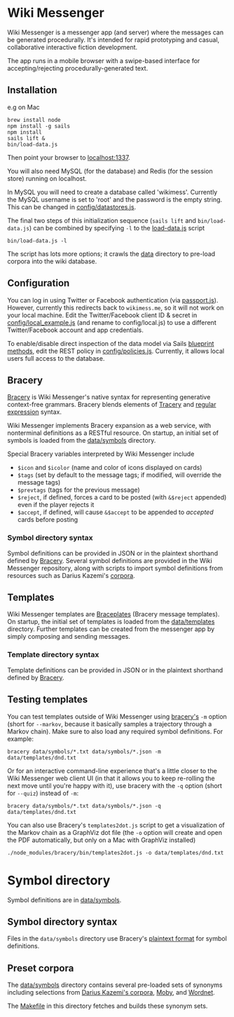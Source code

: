 
# Wiki Messenger

Wiki Messenger is a messenger app (and server) where the messages can be generated procedurally.
It's intended for rapid prototyping and casual, collaborative interactive fiction development.

The app runs in a mobile browser with a swipe-based interface for accepting/rejecting procedurally-generated text.

## Installation

e.g on Mac

    brew install node
    npm install -g sails
    npm install
    sails lift &
    bin/load-data.js

Then point your browser to [localhost:1337](http://localhost:1337/).

You will also need MySQL (for the database) and Redis (for the session store) running on localhost.

In MySQL you will need to create a database called 'wikimess'.
Currently the MySQL username is set to 'root' and the password is the empty string.
This can be changed in [config/datastores.js](config/datastores.js).

The final two steps of this initialization sequence (`sails lift` and `bin/load-data.js`) can be combined by specifying `-l` to the [load-data.js](bin/load-data.js) script

    bin/load-data.js -l

The script has lots more options; it crawls the [data](data) directory to pre-load corpora into the wiki database.

## Configuration

You can log in using Twitter or Facebook authentication (via [passport.js](http://passportjs.org/)).
However, currently this redirects back to `wikimess.me`, so it will not work on your local machine.
Edit the Twitter/Facebook client ID & secret in [config/local_example.js](config/local_example.js) (and rename to config/local.js) to use a different Twitter/Facebook account and app credentials.

To enable/disable direct inspection of the data model via Sails [blueprint methods](https://sailsjs.com/documentation/reference/blueprint-api),
edit the REST policy in [config/policies.js](config/policies.js).
Currently, it allows local users full access to the database.

## Bracery

[Bracery](https://github.com/ihh/bracery) is Wiki Messenger's native syntax for representing generative context-free grammars.
Bracery blends elements of [Tracery](http://tracery.io/) and [regular expression](https://en.wikipedia.org/wiki/Regular_expression) syntax.

Wiki Messenger implements Bracery expansion as a web service, with nonterminal definitions as a RESTful resource.
On startup, an initial set of symbols is loaded from the [data/symbols](data/symbols) directory.

Special Bracery variables interpreted by Wiki Messenger include

- `$icon` and `$icolor` (name and color of icons displayed on cards)
- `$tags` (set by default to the message tags; if modified, will override the message tags)
- `$prevtags` (tags for the previous message)
- `$reject`, if defined, forces a card to be posted (with `&$reject` appended) even if the player rejects it
- `$accept`, if defined, will cause `&$accept` to be appended to _accepted_ cards before posting

### Symbol directory syntax

Symbol definitions can be provided in JSON or in the plaintext shorthand defined by [Bracery](https://github.com/ihh/bracery/blob/master/MESSAGES.md).
Several symbol definitions are provided in the Wiki Messenger repository, along with scripts to import symbol definitions from resources
such as Darius Kazemi's [corpora](https://github.com/dariusk/corpora).

## Templates

Wiki Messenger templates are [Braceplates](https://github.com/ihh/bracery/blob/master/MESSAGES.md) (Bracery message templates).
On startup, the initial set of templates is loaded from the [data/templates](data/templates) directory.
Further templates can be created from the messenger app by simply composing and sending messages.

### Template directory syntax

Template definitions can be provided in JSON or in the plaintext shorthand defined by [Bracery](https://github.com/ihh/bracery/blob/master/MESSAGES.md).

## Testing templates

You can test templates outside of Wiki Messenger using [bracery's](https://github.com/ihh/bracery) `-m` option
(short for `--markov`, because it basically samples a trajectory through a Markov chain).
Make sure to also load any required symbol definitions.
For example:

~~~~
bracery data/symbols/*.txt data/symbols/*.json -m data/templates/dnd.txt
~~~~

Or for an interactive command-line experience that's a little closer to the Wiki Messenger web client UI
(in that it allows you to keep re-rolling the next move until you're happy with it),
use bracery with the `-q` option (short for `--quiz`) instead of `-m`:

~~~~
bracery data/symbols/*.txt data/symbols/*.json -q data/templates/dnd.txt
~~~~

You can also use Bracery's `templates2dot.js` script to get a visualization of the Markov chain as a GraphViz dot file
(the `-o` option will create and open the PDF automatically, but only on a Mac with GraphViz installed)

~~~~
./node_modules/bracery/bin/templates2dot.js -o data/templates/dnd.txt
~~~~

# Symbol directory

Symbol definitions are in [data/symbols](data/symbols).

## Symbol directory syntax

Files in the `data/symbols` directory use Bracery's [plaintext format](https://github.com/ihh/bracery/blob/master/MESSAGES.md) for symbol definitions.

## Preset corpora

The [data/symbols](data/symbols) directory contains several pre-loaded sets of synonyms
including selections from [Darius Kazemi's corpora](https://github.com/dariusk/corpora),
[Moby](http://moby-thesaurus.org/), and [Wordnet](https://wordnet.princeton.edu/).

The [Makefile](data/symbols/Makefile) in this directory fetches and builds these synonym sets.

